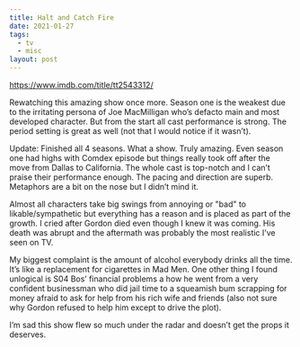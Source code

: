 ```yaml
---
title: Halt and Catch Fire
date: 2021-01-27
tags:
  - tv
  - misc
layout: post
---
```


https://www.imdb.com/title/tt2543312/

Rewatching this amazing show once more. Season one is the weakest due to the irritating persona of Joe MacMilligan who’s defacto main and most developed character. But from the start all cast performance is strong. The period setting is great as well (not that I would notice if it wasn’t).

Update: Finished all 4 seasons. What a show. Truly amazing. Even season one had highs with Comdex episode but things really took off after the move from Dallas to California. The whole cast is top-notch and I can’t praise their performance enough. The pacing and direction are superb. Metaphors are a bit on the nose but I didn’t mind it.

Almost all characters take big swings from annoying or "bad" to likable/sympathetic but everything has a reason and is placed as part of the growth. I cried after Gordon died even though I knew it was coming. His death was abrupt and the aftermath was probably the most realistic I’ve seen on TV.

My biggest complaint is the amount of alcohol everybody drinks all the time. It’s like a replacement for cigarettes in Mad Men. One other thing I found unlogical is S04 Bos’ financial problems a how he went from a very confident businessman who did jail time to a squeamish bum scrapping for money afraid to ask for help from his rich wife and friends (also not sure why Gordon refused to help him except to drive the plot).

I’m sad this show flew so much under the radar and doesn’t get the props it deserves.
